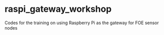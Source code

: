 # raspi_gateway_workshop
Codes for the training on using Raspberry Pi as the gateway for FOE sensor nodes
